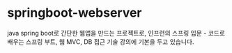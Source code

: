 # springboot-webserver
java spring boot로 간단한 웹앱을 만드는 프로젝트로, 인프런의 스프링 입문 - 코드로 배우는 스프링 부트, 웹 MVC, DB 접근 기술 강의에 기본을 두고 있습니다.
